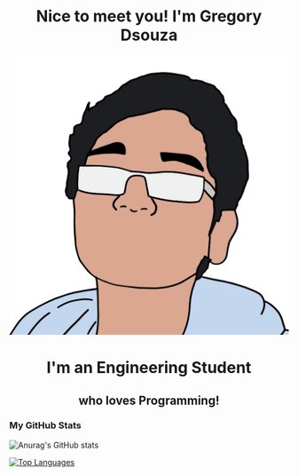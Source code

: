 <p align="center">
<h1 align="center">Nice to meet you! I'm Gregory Dsouza</h1>

![](/images/pfp_outline_transparent_whitepause.gif)

<h1 align="center">I'm an Engineering Student</h1>
<h2 align="center">who loves Programming!</h2>
</p>

### My GitHub Stats

![Anurag's GitHub stats](https://github-readme-stats.vercel.app/api?username=gregorydsouza&show_icons=true&theme=onedark)

[![Top Languages](https://github-readme-stats.vercel.app/api/top-langs/?username=gregorydsouza&theme=onedark&layout=compact)](https://github.com/anuraghazra/github-readme-stats)
